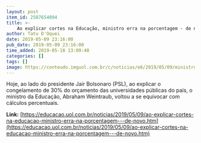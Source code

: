 ```yaml
---
layout: post
item_id: 2587654094
title: >-
    Ao explicar cortes na Educação, ministro erra na porcentagem - de novo
author: Tatu D'Oquei
date: 2019-05-09 23:16:00
pub_date: 2019-05-09 23:16:00
time_added: 2019-05-10 13:09:48
categories: []
tags: []
image: https://conteudo.imguol.com.br/c/noticias/e6/2019/05/09/ministro-da-educacao-leva-chocolates-para-explicar-contigenciamento-nas-universidades-1557441510628_v2_615x300.jpg
---
```


Hoje, ao lado do presidente Jair Bolsonaro (PSL), ao explicar o congelamento de 30% do orçamento das universidades públicas do país, o ministro da Educação, Abraham Weintraub, voltou a se equivocar com cálculos percentuais.

**Link:** [https://educacao.uol.com.br/noticias/2019/05/09/ao-explicar-cortes-na-educacao-ministro-erra-na-porcentagem---de-novo.htm](https://educacao.uol.com.br/noticias/2019/05/09/ao-explicar-cortes-na-educacao-ministro-erra-na-porcentagem---de-novo.htm)

